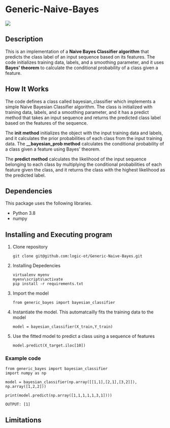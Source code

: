 # Generic-Naive-Bayes

![](https://miro.medium.com/max/702/0*3_J7YH5beFVmpxBg.png)

## Description
This is an implementation of a <b>Naive Bayes Classifier algorithm</b> that predicts the class label of an input sequence based on its features. The code initializes training data, labels, and a smoothing parameter, and it uses <b>Bayes' theorem</b> to calculate the conditional probability of a class given a feature.


## How It Works
The code defines a class called bayesian_classifier which implements a simple Naive Bayesian Classifier algorithm. The class is initialized with training data, labels, and a smoothing parameter, and it has a predict method that takes an input sequence and returns the predicted class label based on the features of the sequence.

The <b>__init__ method</b> initializes the object with the input training data and labels, and it calculates the prior probabilities of each class from the input training data. 
The <b>__bayesian_prob method</b> calculates the conditional probability of a class given a feature using Bayes' theorem.

The <b>predict method</b> calculates the likelihood of the input sequence belonging to each class by multiplying the conditional probabilities of each feature given the class, and it returns the class with the highest likelihood as the predicted label.

## Dependencies
This package uses the following libraries.
* Python 3.8
* numpy

## Installing and Executing program

1. Clone repository
    ```
    git clone git@github.com:logic-ot/Generic-Naive-Bayes.git
    ```
2. Installing Depedencies
    ```
    virtualenv myenv
    myenv\scripts\activate    
    pip install -r requirements.txt
    ```
2. Import the model
   ```
   from generic_bayes import bayesian_classifier
   ```
3. Instantiate the model. This automatcailly fits the training data to the model
    ```
    model = bayesian_classifier(X_train,Y_train)
    ```
5. Use the fitted model to predict a class using a sequence of features 
    ```
    model.predict(X_target.iloc[10])
    ```
### Example code
    from generic_bayes import bayesian_classifier
    import numpy as np

    model = bayesian_classifier(np.array([[1,1],[2,1],[3,2]]), np.array([1,2,2]))

    print(model.predict(np.array([1,1,1,1,1,3,1])))

    OUTPUT: [1]

    
  ## Limitations


